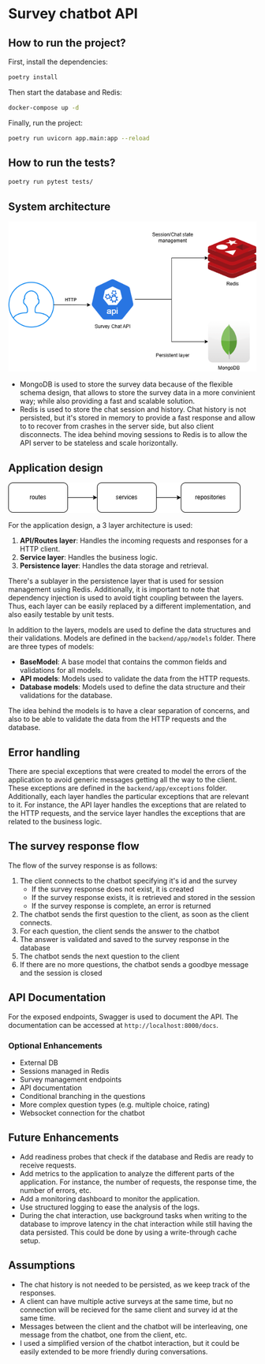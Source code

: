 # Survey chatbot API

## How to run the project?

First, install the dependencies:

```bash
poetry install
```

Then start the database and Redis:

```bash
docker-compose up -d
```

Finally, run the project:

```bash
poetry run uvicorn app.main:app --reload
```

## How to run the tests?

```bash
poetry run pytest tests/
```

## System architecture

![System architecture](./images/connectly-tech-interview-infrastructure.png)

- MongoDB is used to store the survey data because of the flexible schema design, that allows to store the survey data in a more convinient way; while also providing a fast and scalable solution.
- Redis is used to store the chat session and history. Chat history is not persisted, but it's stored in memory to provide a fast response and allow to to recover from crashes in the server side, but also client disconnects. The idea behind moving sessions to Redis is to allow the API server to be stateless and scale horizontally.

## Application design

![Application design](./images/connectly-tech-interview-application-architecture.png)

For the application design, a 3 layer architecture is used:

1. **API/Routes layer**: Handles the incoming requests and responses for a HTTP client.
1. **Service layer**: Handles the business logic.
1. **Persistence layer**: Handles the data storage and retrieval.

There's a sublayer in the persistence layer that is used for session management using Redis. Additionally, it is important to note that dependency injection is used to avoid tight coupling between the layers. Thus, each layer can be easily replaced by a different implementation, and also easily testable by unit tests.

In addition to the layers, models are used to define the data structures and their validations. Models are defined in the `backend/app/models` folder. There are three types of models: 

- **BaseModel**: A base model that contains the common fields and validations for all models.
- **API models**: Models used to validate the data from the HTTP requests.
- **Database models**: Models used to define the data structure and their validations for the database.

The idea behind the models is to have a clear separation of concerns, and also to be able to validate the data from the HTTP requests and the database.

## Error handling

There are special exceptions that were created to model the errors of the application to avoid generic messages getting all the way to the client. These exceptions are defined in the `backend/app/exceptions` folder. Additionally, each layer handles the particular exceptions that are relevant to it. For instance, the API layer handles the exceptions that are related to the HTTP requests, and the service layer handles the exceptions that are related to the business logic.

## The survey response flow

The flow of the survey response is as follows:

1. The client connects to the chatbot specifying it's id and the survey
   - If the survey response does not exist, it is created
   - If the survey response exists, it is retrieved and stored in the session
   - If the survey response is complete, an error is returned
2. The chatbot sends the first question to the client, as soon as the client connects.
3. For each question, the client sends the answer to the chatbot
4. The answer is validated and saved to the survey response in the database
5. The chatbot sends the next question to the client
6. If there are no more questions, the chatbot sends a goodbye message and the session is closed

## API Documentation

For the exposed endpoints, Swagger is used to document the API. The documentation can be accessed at `http://localhost:8000/docs`.

### Optional Enhancements

- External DB
- Sessions managed in Redis
- Survey management endpoints
- API documentation
- Conditional branching in the questions
- More complex question types (e.g. multiple choice, rating)
- Websocket connection for the chatbot

## Future Enhancements

- Add readiness probes that check if the database and Redis are ready to receive requests.
- Add metrics to the application to analyze the different parts of the application. For instance, the number of requests, the response time, the number of errors, etc.
- Add a monitoring dashboard to monitor the application.
- Use structured logging to ease the analysis of the logs.
- During the chat interaction, use background tasks when writing to the database to improve latency in the chat interaction while still having the data persisted. This could be done by using a write-through cache setup.

## Assumptions

- The chat history is not needed to be persisted, as we keep track of the responses.
- A client can have multiple active surveys at the same time, but no connection will be recieved for the same client and survey id at the same time.
- Messages between the client and the chatbot will be interleaving, one message from the chatbot, one from the client, etc.
- I used a simplified version of the chatbot interaction, but it could be easily extended to be more friendly during conversations.
